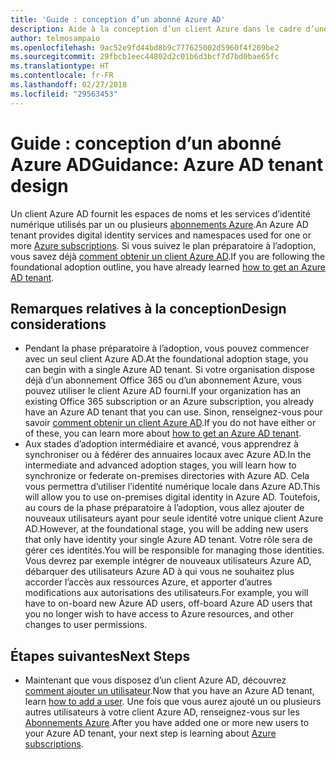 ```yaml
---
title: 'Guide : conception d’un abonné Azure AD'
description: Aide à la conception d’un client Azure dans le cadre d’une stratégie préparatoire à l’adoption du cloud
author: telmosampaio
ms.openlocfilehash: 9ac52e9fd44bd8b9c777625002d5960f4f269be2
ms.sourcegitcommit: 29fbcb1eec44802d2c01b6d3bcf7d7bd0bae65fc
ms.translationtype: HT
ms.contentlocale: fr-FR
ms.lasthandoff: 02/27/2018
ms.locfileid: "29563453"
---
```

# <a name="guidance-azure-ad-tenant-design"></a><span data-ttu-id="430e2-103">Guide : conception d’un abonné Azure AD</span><span class="sxs-lookup"><span data-stu-id="430e2-103">Guidance: Azure AD tenant design</span></span>

<span data-ttu-id="430e2-104">Un client Azure AD fournit les espaces de noms et les services d’identité numérique utilisés par un ou plusieurs [abonnements Azure](subscription-explainer.md).</span><span class="sxs-lookup"><span data-stu-id="430e2-104">An Azure AD tenant provides digital identity services and namespaces used for one or more [Azure subscriptions](subscription-explainer.md).</span></span> <span data-ttu-id="430e2-105">Si vous suivez le plan préparatoire à l’adoption, vous savez déjà [comment obtenir un client Azure AD][how-to-get-aad-tenant].</span><span class="sxs-lookup"><span data-stu-id="430e2-105">If you are following the foundational adoption outline, you have already learned [how to get an Azure AD tenant][how-to-get-aad-tenant].</span></span> 

## <a name="design-considerations"></a><span data-ttu-id="430e2-106">Remarques relatives à la conception</span><span class="sxs-lookup"><span data-stu-id="430e2-106">Design considerations</span></span>

- <span data-ttu-id="430e2-107">Pendant la phase préparatoire à l’adoption, vous pouvez commencer avec un seul client Azure AD.</span><span class="sxs-lookup"><span data-stu-id="430e2-107">At the foundational adoption stage, you can begin with a single Azure AD tenant.</span></span> <span data-ttu-id="430e2-108">Si votre organisation dispose déjà d’un abonnement Office 365 ou d’un abonnement Azure, vous pouvez utiliser le client Azure AD fourni.</span><span class="sxs-lookup"><span data-stu-id="430e2-108">If your organization has an existing Office 365 subscription or an Azure subscription, you already have an Azure AD tenant that you can use.</span></span> <span data-ttu-id="430e2-109">Sinon, renseignez-vous pour savoir [comment obtenir un client Azure AD][how-to-get-aad-tenant].</span><span class="sxs-lookup"><span data-stu-id="430e2-109">If you do not have either or of these, you can learn more about [how to get an Azure AD tenant][how-to-get-aad-tenant].</span></span> 
- <span data-ttu-id="430e2-110">Aux stades d’adoption intermédiaire et avancé, vous apprendrez à synchroniser ou à fédérer des annuaires locaux avec Azure AD.</span><span class="sxs-lookup"><span data-stu-id="430e2-110">In the intermediate and advanced adoption stages, you will learn how to synchronize or federate on-premises directories with Azure AD.</span></span> <span data-ttu-id="430e2-111">Cela vous permettra d’utiliser l’identité numérique locale dans Azure AD.</span><span class="sxs-lookup"><span data-stu-id="430e2-111">This will allow you to use on-premises digital identity in Azure AD.</span></span> <span data-ttu-id="430e2-112">Toutefois, au cours de la phase préparatoire à l’adoption, vous allez ajouter de nouveaux utilisateurs ayant pour seule identité votre unique client Azure AD.</span><span class="sxs-lookup"><span data-stu-id="430e2-112">However, at the foundational stage, you will be adding new users that only have identity your single Azure AD tenant.</span></span> <span data-ttu-id="430e2-113">Votre rôle sera de gérer ces identités.</span><span class="sxs-lookup"><span data-stu-id="430e2-113">You will be responsible for managing those identities.</span></span> <span data-ttu-id="430e2-114">Vous devrez par exemple intégrer de nouveaux utilisateurs Azure AD, débarquer des utilisateurs Azure AD à qui vous ne souhaitez plus accorder l’accès aux ressources Azure, et apporter d’autres modifications aux autorisations des utilisateurs.</span><span class="sxs-lookup"><span data-stu-id="430e2-114">For example, you will have to on-board new Azure AD users, off-board Azure AD users that you no longer wish to have access to Azure resources, and other changes to user permissions.</span></span>

## <a name="next-steps"></a><span data-ttu-id="430e2-115">Étapes suivantes</span><span class="sxs-lookup"><span data-stu-id="430e2-115">Next Steps</span></span>

* <span data-ttu-id="430e2-116">Maintenant que vous disposez d’un client Azure AD, découvrez [comment ajouter un utilisateur][azure-ad-add-user].</span><span class="sxs-lookup"><span data-stu-id="430e2-116">Now that you have an Azure AD tenant, learn [how to add a user][azure-ad-add-user].</span></span> <span data-ttu-id="430e2-117">Une fois que vous aurez ajouté un ou plusieurs autres utilisateurs à votre client Azure AD, renseignez-vous sur les [Abonnements Azure](subscription-explainer.md).</span><span class="sxs-lookup"><span data-stu-id="430e2-117">After you have added one or more new users to your Azure AD tenant, your next step is learning about [Azure subscriptions](subscription-explainer.md).</span></span>

<!-- Links -->

[azure-ad-add-user]: /azure/active-directory/add-users-azure-active-directory?toc=/azure/architecture/cloud-adoption-guide/toc.json
[docs-manage-azure-ad]: /azure/active-directory/active-directory-administer?toc=/azure/architecture/cloud-adoption-guide/toc.json
[docs-tenant]: /azure/active-directory/develop/active-directory-howto-tenant?toc=/azure/architecture/cloud-adoption-guide/toc.json
[docs-associate-subscription]: /azure/active-directory/active-directory-how-subscriptions-associated-directory?toc=/azure/architecture/cloud-adoption-guide/toc.json
[how-to-get-aad-tenant]: /azure/active-directory/develop/active-directory-howto-tenant?toc=/azure/architecture/cloud-adoption-guide/toc.json
